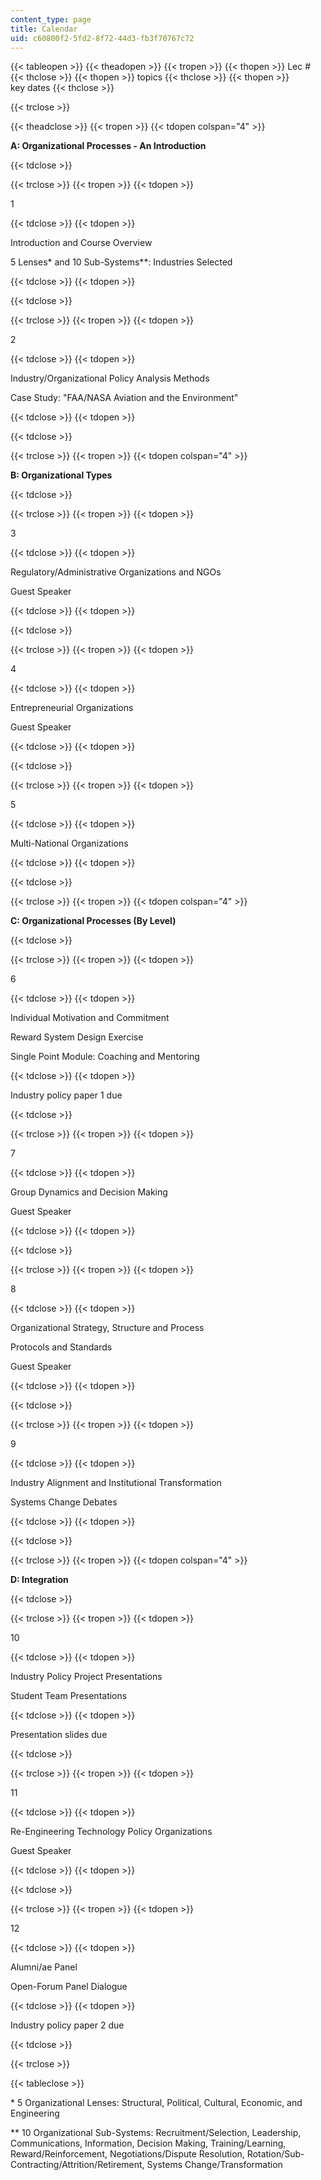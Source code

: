 ```yaml
---
content_type: page
title: Calendar
uid: c60800f2-5fd2-8f72-44d3-fb3f70767c72
---
```


{{< tableopen >}}
{{< theadopen >}}
{{< tropen >}}
{{< thopen >}}
Lec #
{{< thclose >}}
{{< thopen >}}
topics
{{< thclose >}}
{{< thopen >}}
key dates
{{< thclose >}}

{{< trclose >}}

{{< theadclose >}}
{{< tropen >}}
{{< tdopen colspan="4" >}}


**A: Organizational Processes - An Introduction**


{{< tdclose >}}

{{< trclose >}}
{{< tropen >}}
{{< tdopen >}}


1


{{< tdclose >}}
{{< tdopen >}}


Introduction and Course Overview

5 Lenses\* and 10 Sub-Systems\*\*: Industries Selected


{{< tdclose >}}
{{< tdopen >}}

{{< tdclose >}}

{{< trclose >}}
{{< tropen >}}
{{< tdopen >}}


2


{{< tdclose >}}
{{< tdopen >}}


Industry/Organizational Policy Analysis Methods

Case Study: "FAA/NASA Aviation and the Environment"


{{< tdclose >}}
{{< tdopen >}}

{{< tdclose >}}

{{< trclose >}}
{{< tropen >}}
{{< tdopen colspan="4" >}}


**B: Organizational Types**


{{< tdclose >}}

{{< trclose >}}
{{< tropen >}}
{{< tdopen >}}


3


{{< tdclose >}}
{{< tdopen >}}


Regulatory/Administrative Organizations and NGOs

Guest Speaker


{{< tdclose >}}
{{< tdopen >}}

{{< tdclose >}}

{{< trclose >}}
{{< tropen >}}
{{< tdopen >}}


4


{{< tdclose >}}
{{< tdopen >}}


Entrepreneurial Organizations

Guest Speaker


{{< tdclose >}}
{{< tdopen >}}

{{< tdclose >}}

{{< trclose >}}
{{< tropen >}}
{{< tdopen >}}


5


{{< tdclose >}}
{{< tdopen >}}


Multi-National Organizations


{{< tdclose >}}
{{< tdopen >}}

{{< tdclose >}}

{{< trclose >}}
{{< tropen >}}
{{< tdopen colspan="4" >}}


**C: Organizational Processes (By Level)**


{{< tdclose >}}

{{< trclose >}}
{{< tropen >}}
{{< tdopen >}}


6


{{< tdclose >}}
{{< tdopen >}}


Individual Motivation and Commitment

Reward System Design Exercise

Single Point Module: Coaching and Mentoring


{{< tdclose >}}
{{< tdopen >}}


Industry policy paper 1 due


{{< tdclose >}}

{{< trclose >}}
{{< tropen >}}
{{< tdopen >}}


7


{{< tdclose >}}
{{< tdopen >}}


Group Dynamics and Decision Making

Guest Speaker


{{< tdclose >}}
{{< tdopen >}}

{{< tdclose >}}

{{< trclose >}}
{{< tropen >}}
{{< tdopen >}}


8


{{< tdclose >}}
{{< tdopen >}}


Organizational Strategy, Structure and Process

Protocols and Standards

Guest Speaker


{{< tdclose >}}
{{< tdopen >}}

{{< tdclose >}}

{{< trclose >}}
{{< tropen >}}
{{< tdopen >}}


9


{{< tdclose >}}
{{< tdopen >}}


Industry Alignment and Institutional Transformation

Systems Change Debates


{{< tdclose >}}
{{< tdopen >}}

{{< tdclose >}}

{{< trclose >}}
{{< tropen >}}
{{< tdopen colspan="4" >}}


**D: Integration**


{{< tdclose >}}

{{< trclose >}}
{{< tropen >}}
{{< tdopen >}}


10


{{< tdclose >}}
{{< tdopen >}}


Industry Policy Project Presentations

Student Team Presentations


{{< tdclose >}}
{{< tdopen >}}


Presentation slides due


{{< tdclose >}}

{{< trclose >}}
{{< tropen >}}
{{< tdopen >}}


11


{{< tdclose >}}
{{< tdopen >}}


Re-Engineering Technology Policy Organizations

Guest Speaker


{{< tdclose >}}
{{< tdopen >}}

{{< tdclose >}}

{{< trclose >}}
{{< tropen >}}
{{< tdopen >}}


12


{{< tdclose >}}
{{< tdopen >}}


Alumni/ae Panel

Open-Forum Panel Dialogue


{{< tdclose >}}
{{< tdopen >}}


Industry policy paper 2 due


{{< tdclose >}}

{{< trclose >}}

{{< tableclose >}}

  

\* 5 Organizational Lenses: Structural, Political, Cultural, Economic, and Engineering

\*\* 10 Organizational Sub-Systems: Recruitment/Selection, Leadership, Communications, Information, Decision Making, Training/Learning, Reward/Reinforcement, Negotiations/Dispute Resolution, Rotation/Sub-Contracting/Attrition/Retirement, Systems Change/Transformation